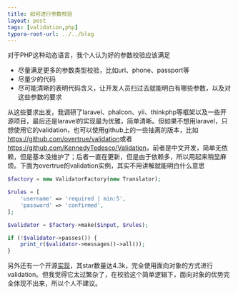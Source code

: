 ```yaml
---
title: 如何进行参数校验
layout: post
tags: [validation,php]
typora-root-url: ../../blog
---
```


对于PHP这种动态语言，我个人认为好的参数校验应该满足

* 尽量满足更多的参数类型校验，比如url、phone、passport等
* 尽量少的代码
* 尽可能清晰的表明代码含义，让开发人员扫过去就能明白有哪些参数，以及对这些参数的要求

从这些要求出发，我调研了laravel、phalcon、yii、thinkphp等框架以及一些开源项目，最后还是laravel的实现最为优雅，简单清晰。但如果不想用laravel，只想使用它的validation，也可以使用github上的一些抽离的版本，比如<https://github.com/overtrue/validation>或者<https://github.com/KennedyTedesco/Validation>，前者是中文开发，简单无依赖，但是基本没维护了；后者一直在更新，但是由于依赖多，所以用起来稍显麻烦。下面为overtrue的validation实例，其实不用讲解就能明白什么意思

```php
$factory = new ValidatorFactory(new Translator);

$rules = [
    'username' => 'required | min:5',
    'password' => 'confirmed',
];

$validator = $factory->make($input, $rules);

if (!$validator->passes()) {
    print_r($validator->messages()->all());
}
```

另外还有一个开源[实现](http://respect.github.io/Validation/)，其star数量达4.3k，完全使用面向对象的方式进行validation。但我觉得它太过繁杂了，在校验这个简单逻辑下，面向对象的优势完全体现不出来，所以个人不建议。